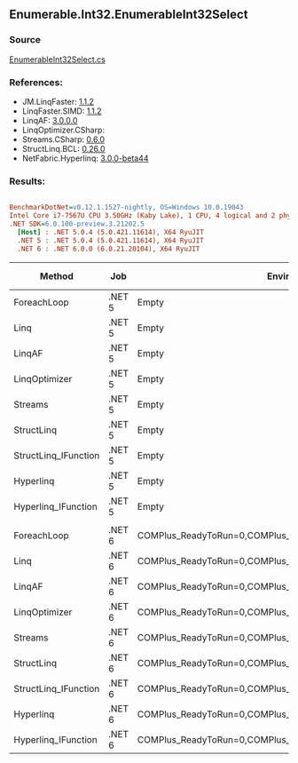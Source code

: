 ﻿## Enumerable.Int32.EnumerableInt32Select

### Source
[EnumerableInt32Select.cs](../LinqBenchmarks/Enumerable/Int32/EnumerableInt32Select.cs)

### References:
- JM.LinqFaster: [1.1.2](https://www.nuget.org/packages/JM.LinqFaster/1.1.2)
- LinqFaster.SIMD: [1.1.2](https://www.nuget.org/packages/LinqFaster.SIMD/1.0.3)
- LinqAF: [3.0.0.0](https://www.nuget.org/packages/LinqAF/3.0.0.0)
- LinqOptimizer.CSharp: [](https://www.nuget.org/packages/LinqOptimizer.CSharp/)
- Streams.CSharp: [0.6.0](https://www.nuget.org/packages/Streams.CSharp/0.6.0)
- StructLinq.BCL: [0.26.0](https://www.nuget.org/packages/StructLinq/0.26.0)
- NetFabric.Hyperlinq: [3.0.0-beta44](https://www.nuget.org/packages/NetFabric.Hyperlinq/3.0.0-beta44)

### Results:
``` ini

BenchmarkDotNet=v0.12.1.1527-nightly, OS=Windows 10.0.19043
Intel Core i7-7567U CPU 3.50GHz (Kaby Lake), 1 CPU, 4 logical and 2 physical cores
.NET SDK=6.0.100-preview.3.21202.5
  [Host] : .NET 5.0.4 (5.0.421.11614), X64 RyuJIT
  .NET 5 : .NET 5.0.4 (5.0.421.11614), X64 RyuJIT
  .NET 6 : .NET 6.0.0 (6.0.21.20104), X64 RyuJIT


```
|               Method |    Job |                                                   EnvironmentVariables |  Runtime | Count |        Mean |     Error |    StdDev |  Ratio | RatioSD |   Gen 0 | Gen 1 | Gen 2 | Allocated |
|--------------------- |------- |----------------------------------------------------------------------- |--------- |------ |------------:|----------:|----------:|-------:|--------:|--------:|------:|------:|----------:|
|          ForeachLoop | .NET 5 |                                                                  Empty | .NET 5.0 |   100 |    448.1 ns |   4.18 ns |   3.91 ns |   1.00 |    0.00 |  0.0191 |     - |     - |      40 B |
|                 Linq | .NET 5 |                                                                  Empty | .NET 5.0 |   100 |  1,033.4 ns |   1.88 ns |   1.66 ns |   2.30 |    0.02 |  0.0458 |     - |     - |      96 B |
|               LinqAF | .NET 5 |                                                                  Empty | .NET 5.0 |   100 |    758.4 ns |   3.41 ns |   3.19 ns |   1.69 |    0.02 |  0.0191 |     - |     - |      40 B |
|        LinqOptimizer | .NET 5 |                                                                  Empty | .NET 5.0 |   100 | 42,212.9 ns | 170.08 ns | 142.02 ns |  94.11 |    0.88 | 13.7939 |     - |     - |  28,897 B |
|              Streams | .NET 5 |                                                                  Empty | .NET 5.0 |   100 |  1,941.3 ns |   9.09 ns |   8.06 ns |   4.33 |    0.03 |  0.2823 |     - |     - |     592 B |
|           StructLinq | .NET 5 |                                                                  Empty | .NET 5.0 |   100 |    588.8 ns |   1.52 ns |   1.35 ns |   1.31 |    0.01 |  0.0305 |     - |     - |      64 B |
| StructLinq_IFunction | .NET 5 |                                                                  Empty | .NET 5.0 |   100 |    472.1 ns |   1.43 ns |   1.20 ns |   1.05 |    0.01 |  0.0191 |     - |     - |      40 B |
|            Hyperlinq | .NET 5 |                                                                  Empty | .NET 5.0 |   100 |    578.5 ns |   1.33 ns |   1.18 ns |   1.29 |    0.01 |  0.0191 |     - |     - |      40 B |
|  Hyperlinq_IFunction | .NET 5 |                                                                  Empty | .NET 5.0 |   100 |    503.8 ns |   1.28 ns |   1.20 ns |   1.12 |    0.01 |  0.0191 |     - |     - |      40 B |
|                      |        |                                                                        |          |       |             |           |           |        |         |         |       |       |           |
|          ForeachLoop | .NET 6 | COMPlus_ReadyToRun=0,COMPlus_TC_QuickJitForLoops=1,COMPlus_TieredPGO=1 | .NET 6.0 |   100 |    283.8 ns |   3.65 ns |   3.24 ns |   1.00 |    0.00 |  0.0191 |     - |     - |      40 B |
|                 Linq | .NET 6 | COMPlus_ReadyToRun=0,COMPlus_TC_QuickJitForLoops=1,COMPlus_TieredPGO=1 | .NET 6.0 |   100 |    630.7 ns |   1.31 ns |   1.16 ns |   2.22 |    0.02 |  0.0458 |     - |     - |      96 B |
|               LinqAF | .NET 6 | COMPlus_ReadyToRun=0,COMPlus_TC_QuickJitForLoops=1,COMPlus_TieredPGO=1 | .NET 6.0 |   100 |    568.3 ns |   1.93 ns |   1.81 ns |   2.00 |    0.02 |  0.0191 |     - |     - |      40 B |
|        LinqOptimizer | .NET 6 | COMPlus_ReadyToRun=0,COMPlus_TC_QuickJitForLoops=1,COMPlus_TieredPGO=1 | .NET 6.0 |   100 | 37,758.1 ns | 288.98 ns | 241.31 ns | 133.31 |    1.86 | 13.5498 |     - |     - |  28,463 B |
|              Streams | .NET 6 | COMPlus_ReadyToRun=0,COMPlus_TC_QuickJitForLoops=1,COMPlus_TieredPGO=1 | .NET 6.0 |   100 |  1,590.5 ns |  30.91 ns |  39.09 ns |   5.69 |    0.12 |  0.2823 |     - |     - |     592 B |
|           StructLinq | .NET 6 | COMPlus_ReadyToRun=0,COMPlus_TC_QuickJitForLoops=1,COMPlus_TieredPGO=1 | .NET 6.0 |   100 |    415.7 ns |   0.65 ns |   0.58 ns |   1.46 |    0.02 |  0.0305 |     - |     - |      64 B |
| StructLinq_IFunction | .NET 6 | COMPlus_ReadyToRun=0,COMPlus_TC_QuickJitForLoops=1,COMPlus_TieredPGO=1 | .NET 6.0 |   100 |    315.6 ns |   0.61 ns |   0.54 ns |   1.11 |    0.01 |  0.0191 |     - |     - |      40 B |
|            Hyperlinq | .NET 6 | COMPlus_ReadyToRun=0,COMPlus_TC_QuickJitForLoops=1,COMPlus_TieredPGO=1 | .NET 6.0 |   100 |    445.3 ns |   0.76 ns |   0.67 ns |   1.57 |    0.02 |  0.0191 |     - |     - |      40 B |
|  Hyperlinq_IFunction | .NET 6 | COMPlus_ReadyToRun=0,COMPlus_TC_QuickJitForLoops=1,COMPlus_TieredPGO=1 | .NET 6.0 |   100 |    364.2 ns |   1.12 ns |   1.00 ns |   1.28 |    0.01 |  0.0191 |     - |     - |      40 B |
